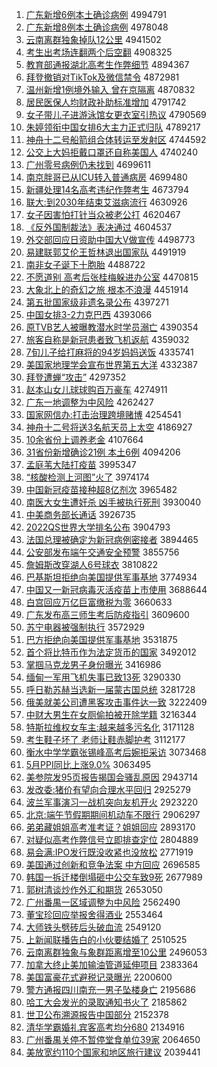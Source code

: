 1. [广东新增6例本土确诊病例](http://www.baidu.com/baidu?cl=3&tn=SE_baiduhomet8_jmjb7mjw&rsv_dl=fyb_top&fr=top1000&wd=%B9%E3%B6%AB%D0%C2%D4%F66%C0%FD%B1%BE%CD%C1%C8%B7%D5%EF%B2%A1%C0%FD) 4994791
1. [广东新增8例本土确诊病例](http://www.baidu.com/baidu?cl=3&tn=SE_baiduhomet8_jmjb7mjw&rsv_dl=fyb_top&fr=top1000&wd=%B9%E3%B6%AB%D0%C2%D4%F68%C0%FD%B1%BE%CD%C1%C8%B7%D5%EF%B2%A1%C0%FD) 4978048
1. [云南离群独象掉队12公里](http://www.baidu.com/baidu?cl=3&tn=SE_baiduhomet8_jmjb7mjw&rsv_dl=fyb_top&fr=top1000&wd=%D4%C6%C4%CF%C0%EB%C8%BA%B6%C0%CF%F3%B5%F4%B6%D312%B9%AB%C0%EF) 4941502
1. [考生出考场连翻两个后空翻](http://www.baidu.com/baidu?cl=3&tn=SE_baiduhomet8_jmjb7mjw&rsv_dl=fyb_top&fr=top1000&wd=%BF%BC%C9%FA%B3%F6%BF%BC%B3%A1%C1%AC%B7%AD%C1%BD%B8%F6%BA%F3%BF%D5%B7%AD) 4908325
1. [教育部通报湖北高考生作弊细节](http://www.baidu.com/baidu?cl=3&tn=SE_baiduhomet8_jmjb7mjw&rsv_dl=fyb_top&fr=top1000&wd=%BD%CC%D3%FD%B2%BF%CD%A8%B1%A8%BA%FE%B1%B1%B8%DF%BF%BC%C9%FA%D7%F7%B1%D7%CF%B8%BD%DA) 4894367
1. [拜登撤销对TikTok及微信禁令](http://www.baidu.com/baidu?cl=3&tn=SE_baiduhomet8_jmjb7mjw&rsv_dl=fyb_top&fr=top1000&wd=%B0%DD%B5%C7%B3%B7%CF%FA%B6%D4TikTok%BC%B0%CE%A2%D0%C5%BD%FB%C1%EE) 4872981
1. [温州新增1例境外输入 曾在京隔离](http://www.baidu.com/baidu?cl=3&tn=SE_baiduhomet8_jmjb7mjw&rsv_dl=fyb_top&fr=top1000&wd=%CE%C2%D6%DD%D0%C2%D4%F61%C0%FD%BE%B3%CD%E2%CA%E4%C8%EB%20%D4%F8%D4%DA%BE%A9%B8%F4%C0%EB) 4870832
1. [居民医保人均财政补助标准增加](http://www.baidu.com/baidu?cl=3&tn=SE_baiduhomet8_jmjb7mjw&rsv_dl=fyb_top&fr=top1000&wd=%BE%D3%C3%F1%D2%BD%B1%A3%C8%CB%BE%F9%B2%C6%D5%FE%B2%B9%D6%FA%B1%EA%D7%BC%D4%F6%BC%D3) 4791742
1. [女子带儿子进游泳馆女更衣室引热议](http://www.baidu.com/baidu?cl=3&tn=SE_baiduhomet8_jmjb7mjw&rsv_dl=fyb_top&fr=top1000&wd=%C5%AE%D7%D3%B4%F8%B6%F9%D7%D3%BD%F8%D3%CE%D3%BE%B9%DD%C5%AE%B8%FC%D2%C2%CA%D2%D2%FD%C8%C8%D2%E9) 4790569
1. [朱婷领衔中国女排6大主力正式归队](http://www.baidu.com/baidu?cl=3&tn=SE_baiduhomet8_jmjb7mjw&rsv_dl=fyb_top&fr=top1000&wd=%D6%EC%E6%C3%C1%EC%CF%CE%D6%D0%B9%FA%C5%AE%C5%C56%B4%F3%D6%F7%C1%A6%D5%FD%CA%BD%B9%E9%B6%D3) 4789217
1. [神舟十二号船箭组合体转运至发射区](http://www.baidu.com/baidu?cl=3&tn=SE_baiduhomet8_jmjb7mjw&rsv_dl=fyb_top&fr=top1000&wd=%C9%F1%D6%DB%CA%AE%B6%FE%BA%C5%B4%AC%BC%FD%D7%E9%BA%CF%CC%E5%D7%AA%D4%CB%D6%C1%B7%A2%C9%E4%C7%F8) 4744592
1. [公交上大妈拒戴口罩还自称美国人](http://www.baidu.com/baidu?cl=3&tn=SE_baiduhomet8_jmjb7mjw&rsv_dl=fyb_top&fr=top1000&wd=%B9%AB%BD%BB%C9%CF%B4%F3%C2%E8%BE%DC%B4%F7%BF%DA%D5%D6%BB%B9%D7%D4%B3%C6%C3%C0%B9%FA%C8%CB) 4740240
1. [广州零号病例仍未找到](http://www.baidu.com/baidu?cl=3&tn=SE_baiduhomet8_jmjb7mjw&rsv_dl=fyb_top&fr=top1000&wd=%B9%E3%D6%DD%C1%E3%BA%C5%B2%A1%C0%FD%C8%D4%CE%B4%D5%D2%B5%BD) 4699611
1. [南京胖哥已从ICU转入普通病房](http://www.baidu.com/baidu?cl=3&tn=SE_baiduhomet8_jmjb7mjw&rsv_dl=fyb_top&fr=top1000&wd=%C4%CF%BE%A9%C5%D6%B8%E7%D2%D1%B4%D3ICU%D7%AA%C8%EB%C6%D5%CD%A8%B2%A1%B7%BF) 4699480
1. [新疆处理14名高考违纪作弊考生](http://www.baidu.com/baidu?cl=3&tn=SE_baiduhomet8_jmjb7mjw&rsv_dl=fyb_top&fr=top1000&wd=%D0%C2%BD%AE%B4%A6%C0%ED14%C3%FB%B8%DF%BF%BC%CE%A5%BC%CD%D7%F7%B1%D7%BF%BC%C9%FA) 4673794
1. [联大:到2030年结束艾滋病流行](http://www.baidu.com/baidu?cl=3&tn=SE_baiduhomet8_jmjb7mjw&rsv_dl=fyb_top&fr=top1000&wd=%C1%AA%B4%F3%3A%B5%BD2030%C4%EA%BD%E1%CA%F8%B0%AC%D7%CC%B2%A1%C1%F7%D0%D0) 4630926
1. [女子因害怕打针当众被老公打](http://www.baidu.com/baidu?cl=3&tn=SE_baiduhomet8_jmjb7mjw&rsv_dl=fyb_top&fr=top1000&wd=%C5%AE%D7%D3%D2%F2%BA%A6%C5%C2%B4%F2%D5%EB%B5%B1%D6%DA%B1%BB%C0%CF%B9%AB%B4%F2) 4620467
1. [《反外国制裁法》表决通过](http://www.baidu.com/baidu?cl=3&tn=SE_baiduhomet8_jmjb7mjw&rsv_dl=fyb_top&fr=top1000&wd=%A1%B6%B7%B4%CD%E2%B9%FA%D6%C6%B2%C3%B7%A8%A1%B7%B1%ED%BE%F6%CD%A8%B9%FD) 4604537
1. [外交部回应日资助中国大V做宣传](http://www.baidu.com/baidu?cl=3&tn=SE_baiduhomet8_jmjb7mjw&rsv_dl=fyb_top&fr=top1000&wd=%CD%E2%BD%BB%B2%BF%BB%D8%D3%A6%C8%D5%D7%CA%D6%FA%D6%D0%B9%FA%B4%F3V%D7%F6%D0%FB%B4%AB) 4498773
1. [易建联郭艾伦王哲林退出国家队](http://www.baidu.com/baidu?cl=3&tn=SE_baiduhomet8_jmjb7mjw&rsv_dl=fyb_top&fr=top1000&wd=%D2%D7%BD%A8%C1%AA%B9%F9%B0%AC%C2%D7%CD%F5%D5%DC%C1%D6%CD%CB%B3%F6%B9%FA%BC%D2%B6%D3) 4491919
1. [南非女子诞下十胞胎](http://www.baidu.com/baidu?cl=3&tn=SE_baiduhomet8_jmjb7mjw&rsv_dl=fyb_top&fr=top1000&wd=%C4%CF%B7%C7%C5%AE%D7%D3%B5%AE%CF%C2%CA%AE%B0%FB%CC%A5) 4488722
1. [不愿道别 高考后张桂梅躲进办公室](http://www.baidu.com/baidu?cl=3&tn=SE_baiduhomet8_jmjb7mjw&rsv_dl=fyb_top&fr=top1000&wd=%B2%BB%D4%B8%B5%C0%B1%F0%20%B8%DF%BF%BC%BA%F3%D5%C5%B9%F0%C3%B7%B6%E3%BD%F8%B0%EC%B9%AB%CA%D2) 4470815
1. [大象北上的奇幻之旅 根本不浪漫](http://www.baidu.com/baidu?cl=3&tn=SE_baiduhomet8_jmjb7mjw&rsv_dl=fyb_top&fr=top1000&wd=%B4%F3%CF%F3%B1%B1%C9%CF%B5%C4%C6%E6%BB%C3%D6%AE%C2%C3%20%B8%F9%B1%BE%B2%BB%C0%CB%C2%FE) 4451914
1. [第五批国家级非遗名录公布](http://www.baidu.com/baidu?cl=3&tn=SE_baiduhomet8_jmjb7mjw&rsv_dl=fyb_top&fr=top1000&wd=%B5%DA%CE%E5%C5%FA%B9%FA%BC%D2%BC%B6%B7%C7%D2%C5%C3%FB%C2%BC%B9%AB%B2%BC) 4397271
1. [中国女排3-2力克巴西](http://www.baidu.com/baidu?cl=3&tn=SE_baiduhomet8_jmjb7mjw&rsv_dl=fyb_top&fr=top1000&wd=%D6%D0%B9%FA%C5%AE%C5%C53-2%C1%A6%BF%CB%B0%CD%CE%F7) 4393066
1. [原TVB艺人被曝教潜水时学员溺亡](http://www.baidu.com/baidu?cl=3&tn=SE_baiduhomet8_jmjb7mjw&rsv_dl=fyb_top&fr=top1000&wd=%D4%ADTVB%D2%D5%C8%CB%B1%BB%C6%D8%BD%CC%C7%B1%CB%AE%CA%B1%D1%A7%D4%B1%C4%E7%CD%F6) 4390354
1. [旅客自称是新冠患者致飞机返航](http://www.baidu.com/baidu?cl=3&tn=SE_baiduhomet8_jmjb7mjw&rsv_dl=fyb_top&fr=top1000&wd=%C2%C3%BF%CD%D7%D4%B3%C6%CA%C7%D0%C2%B9%DA%BB%BC%D5%DF%D6%C2%B7%C9%BB%FA%B7%B5%BA%BD) 4359032
1. [7旬儿子给打麻将的94岁妈妈送饭](http://www.baidu.com/baidu?cl=3&tn=SE_baiduhomet8_jmjb7mjw&rsv_dl=fyb_top&fr=top1000&wd=7%D1%AE%B6%F9%D7%D3%B8%F8%B4%F2%C2%E9%BD%AB%B5%C494%CB%EA%C2%E8%C2%E8%CB%CD%B7%B9) 4335741
1. [美国家地理学会宣布世界第五大洋](http://www.baidu.com/baidu?cl=3&tn=SE_baiduhomet8_jmjb7mjw&rsv_dl=fyb_top&fr=top1000&wd=%C3%C0%B9%FA%BC%D2%B5%D8%C0%ED%D1%A7%BB%E1%D0%FB%B2%BC%CA%C0%BD%E7%B5%DA%CE%E5%B4%F3%D1%F3) 4332387
1. [拜登遭蝉“攻击”](http://www.baidu.com/baidu?cl=3&tn=SE_baiduhomet8_jmjb7mjw&rsv_dl=fyb_top&fr=top1000&wd=%B0%DD%B5%C7%D4%E2%B2%F5%A1%B0%B9%A5%BB%F7%A1%B1) 4297352
1. [赵本山女儿球球购百万豪车](http://www.baidu.com/baidu?cl=3&tn=SE_baiduhomet8_jmjb7mjw&rsv_dl=fyb_top&fr=top1000&wd=%D5%D4%B1%BE%C9%BD%C5%AE%B6%F9%C7%F2%C7%F2%B9%BA%B0%D9%CD%F2%BA%C0%B3%B5) 4274911
1. [广东一地调整为中风险](http://www.baidu.com/baidu?cl=3&tn=SE_baiduhomet8_jmjb7mjw&rsv_dl=fyb_top&fr=top1000&wd=%B9%E3%B6%AB%D2%BB%B5%D8%B5%F7%D5%FB%CE%AA%D6%D0%B7%E7%CF%D5) 4262427
1. [国家网信办:打击治理跨境赌博](http://www.baidu.com/baidu?cl=3&tn=SE_baiduhomet8_jmjb7mjw&rsv_dl=fyb_top&fr=top1000&wd=%B9%FA%BC%D2%CD%F8%D0%C5%B0%EC%3A%B4%F2%BB%F7%D6%CE%C0%ED%BF%E7%BE%B3%B6%C4%B2%A9) 4254541
1. [神舟十二号将送3名航天员上太空](http://www.baidu.com/baidu?cl=3&tn=SE_baiduhomet8_jmjb7mjw&rsv_dl=fyb_top&fr=top1000&wd=%C9%F1%D6%DB%CA%AE%B6%FE%BA%C5%BD%AB%CB%CD3%C3%FB%BA%BD%CC%EC%D4%B1%C9%CF%CC%AB%BF%D5) 4186927
1. [10余省份上调养老金](http://www.baidu.com/baidu?cl=3&tn=SE_baiduhomet8_jmjb7mjw&rsv_dl=fyb_top&fr=top1000&wd=10%D3%E0%CA%A1%B7%DD%C9%CF%B5%F7%D1%F8%C0%CF%BD%F0) 4107664
1. [31省份新增确诊21例 本土6例](http://www.baidu.com/baidu?cl=3&tn=SE_baiduhomet8_jmjb7mjw&rsv_dl=fyb_top&fr=top1000&wd=31%CA%A1%B7%DD%D0%C2%D4%F6%C8%B7%D5%EF21%C0%FD%20%B1%BE%CD%C16%C0%FD) 4094206
1. [孟庭苇大陆打疫苗](http://www.baidu.com/baidu?cl=3&tn=SE_baiduhomet8_jmjb7mjw&rsv_dl=fyb_top&fr=top1000&wd=%C3%CF%CD%A5%CE%AD%B4%F3%C2%BD%B4%F2%D2%DF%C3%E7) 3995347
1. [“核酸检测上河图”火了](http://www.baidu.com/baidu?cl=3&tn=SE_baiduhomet8_jmjb7mjw&rsv_dl=fyb_top&fr=top1000&wd=%A1%B0%BA%CB%CB%E1%BC%EC%B2%E2%C9%CF%BA%D3%CD%BC%A1%B1%BB%F0%C1%CB) 3974174
1. [中国新冠疫苗接种超8亿剂次](http://www.baidu.com/baidu?cl=3&tn=SE_baiduhomet8_jmjb7mjw&rsv_dl=fyb_top&fr=top1000&wd=%D6%D0%B9%FA%D0%C2%B9%DA%D2%DF%C3%E7%BD%D3%D6%D6%B3%AC8%D2%DA%BC%C1%B4%CE) 3965482
1. [南医大女生遭奸杀 凶手被执行死刑](http://www.baidu.com/baidu?cl=3&tn=SE_baiduhomet8_jmjb7mjw&rsv_dl=fyb_top&fr=top1000&wd=%C4%CF%D2%BD%B4%F3%C5%AE%C9%FA%D4%E2%BC%E9%C9%B1%20%D0%D7%CA%D6%B1%BB%D6%B4%D0%D0%CB%C0%D0%CC) 3930040
1. [中美商务部长通话](http://www.baidu.com/baidu?cl=3&tn=SE_baiduhomet8_jmjb7mjw&rsv_dl=fyb_top&fr=top1000&wd=%D6%D0%C3%C0%C9%CC%CE%F1%B2%BF%B3%A4%CD%A8%BB%B0) 3926735
1. [2022QS世界大学排名公布](http://www.baidu.com/baidu?cl=3&tn=SE_baiduhomet8_jmjb7mjw&rsv_dl=fyb_top&fr=top1000&wd=2022QS%CA%C0%BD%E7%B4%F3%D1%A7%C5%C5%C3%FB%B9%AB%B2%BC) 3904793
1. [法国总理被确定为新冠病例密接者](http://www.baidu.com/baidu?cl=3&tn=SE_baiduhomet8_jmjb7mjw&rsv_dl=fyb_top&fr=top1000&wd=%B7%A8%B9%FA%D7%DC%C0%ED%B1%BB%C8%B7%B6%A8%CE%AA%D0%C2%B9%DA%B2%A1%C0%FD%C3%DC%BD%D3%D5%DF) 3894465
1. [公安部发布端午交通安全预警](http://www.baidu.com/baidu?cl=3&tn=SE_baiduhomet8_jmjb7mjw&rsv_dl=fyb_top&fr=top1000&wd=%B9%AB%B0%B2%B2%BF%B7%A2%B2%BC%B6%CB%CE%E7%BD%BB%CD%A8%B0%B2%C8%AB%D4%A4%BE%AF) 3855756
1. [詹姆斯改穿湖人6号球衣](http://www.baidu.com/baidu?cl=3&tn=SE_baiduhomet8_jmjb7mjw&rsv_dl=fyb_top&fr=top1000&wd=%D5%B2%C4%B7%CB%B9%B8%C4%B4%A9%BA%FE%C8%CB6%BA%C5%C7%F2%D2%C2) 3810822
1. [巴基斯坦拒绝向美国提供军事基地](http://www.baidu.com/baidu?cl=3&tn=SE_baiduhomet8_jmjb7mjw&rsv_dl=fyb_top&fr=top1000&wd=%B0%CD%BB%F9%CB%B9%CC%B9%BE%DC%BE%F8%CF%F2%C3%C0%B9%FA%CC%E1%B9%A9%BE%FC%CA%C2%BB%F9%B5%D8) 3774934
1. [中国又一新冠病毒灭活疫苗上市使用](http://www.baidu.com/baidu?cl=3&tn=SE_baiduhomet8_jmjb7mjw&rsv_dl=fyb_top&fr=top1000&wd=%D6%D0%B9%FA%D3%D6%D2%BB%D0%C2%B9%DA%B2%A1%B6%BE%C3%F0%BB%EE%D2%DF%C3%E7%C9%CF%CA%D0%CA%B9%D3%C3) 3688644
1. [白宫回应万亿巨富缴税为零](http://www.baidu.com/baidu?cl=3&tn=SE_baiduhomet8_jmjb7mjw&rsv_dl=fyb_top&fr=top1000&wd=%B0%D7%B9%AC%BB%D8%D3%A6%CD%F2%D2%DA%BE%DE%B8%BB%BD%C9%CB%B0%CE%AA%C1%E3) 3660633
1. [广东发布高三师生考后防疫指引](http://www.baidu.com/baidu?cl=3&tn=SE_baiduhomet8_jmjb7mjw&rsv_dl=fyb_top&fr=top1000&wd=%B9%E3%B6%AB%B7%A2%B2%BC%B8%DF%C8%FD%CA%A6%C9%FA%BF%BC%BA%F3%B7%C0%D2%DF%D6%B8%D2%FD) 3609600
1. [苏宁电器被强制执行](http://www.baidu.com/baidu?cl=3&tn=SE_baiduhomet8_jmjb7mjw&rsv_dl=fyb_top&fr=top1000&wd=%CB%D5%C4%FE%B5%E7%C6%F7%B1%BB%C7%BF%D6%C6%D6%B4%D0%D0) 3572929
1. [巴方拒绝向美国提供军事基地](http://www.baidu.com/baidu?cl=3&tn=SE_baiduhomet8_jmjb7mjw&rsv_dl=fyb_top&fr=top1000&wd=%B0%CD%B7%BD%BE%DC%BE%F8%CF%F2%C3%C0%B9%FA%CC%E1%B9%A9%BE%FC%CA%C2%BB%F9%B5%D8) 3531875
1. [首个将比特币作为法定货币的国家](http://www.baidu.com/baidu?cl=3&tn=SE_baiduhomet8_jmjb7mjw&rsv_dl=fyb_top&fr=top1000&wd=%CA%D7%B8%F6%BD%AB%B1%C8%CC%D8%B1%D2%D7%F7%CE%AA%B7%A8%B6%A8%BB%F5%B1%D2%B5%C4%B9%FA%BC%D2) 3492012
1. [掌掴马克龙男子身份曝光](http://www.baidu.com/baidu?cl=3&tn=SE_baiduhomet8_jmjb7mjw&rsv_dl=fyb_top&fr=top1000&wd=%D5%C6%DE%E2%C2%ED%BF%CB%C1%FA%C4%D0%D7%D3%C9%ED%B7%DD%C6%D8%B9%E2) 3416986
1. [缅甸一军用飞机失事已致13死](http://www.baidu.com/baidu?cl=3&tn=SE_baiduhomet8_jmjb7mjw&rsv_dl=fyb_top&fr=top1000&wd=%C3%E5%B5%E9%D2%BB%BE%FC%D3%C3%B7%C9%BB%FA%CA%A7%CA%C2%D2%D1%D6%C213%CB%C0) 3290330
1. [呼日勒苏赫当选新一届蒙古国总统](http://www.baidu.com/baidu?cl=3&tn=SE_baiduhomet8_jmjb7mjw&rsv_dl=fyb_top&fr=top1000&wd=%BA%F4%C8%D5%C0%D5%CB%D5%BA%D5%B5%B1%D1%A1%D0%C2%D2%BB%BD%EC%C3%C9%B9%C5%B9%FA%D7%DC%CD%B3) 3281728
1. [俄美就美公司遭黑客攻击事件达一致](http://www.baidu.com/baidu?cl=3&tn=SE_baiduhomet8_jmjb7mjw&rsv_dl=fyb_top&fr=top1000&wd=%B6%ED%C3%C0%BE%CD%C3%C0%B9%AB%CB%BE%D4%E2%BA%DA%BF%CD%B9%A5%BB%F7%CA%C2%BC%FE%B4%EF%D2%BB%D6%C2) 3222409
1. [中财大男生在女厕偷拍被开除学籍](http://www.baidu.com/baidu?cl=3&tn=SE_baiduhomet8_jmjb7mjw&rsv_dl=fyb_top&fr=top1000&wd=%D6%D0%B2%C6%B4%F3%C4%D0%C9%FA%D4%DA%C5%AE%B2%DE%CD%B5%C5%C4%B1%BB%BF%AA%B3%FD%D1%A7%BC%AE) 3216344
1. [特斯拉维权女车主:越来越多污名化](http://www.baidu.com/baidu?cl=3&tn=SE_baiduhomet8_jmjb7mjw&rsv_dl=fyb_top&fr=top1000&wd=%CC%D8%CB%B9%C0%AD%CE%AC%C8%A8%C5%AE%B3%B5%D6%F7%3A%D4%BD%C0%B4%D4%BD%B6%E0%CE%DB%C3%FB%BB%AF) 3171128
1. [考生鞋子坏了 老师让鞋赤脚护考](http://www.baidu.com/baidu?cl=3&tn=SE_baiduhomet8_jmjb7mjw&rsv_dl=fyb_top&fr=top1000&wd=%BF%BC%C9%FA%D0%AC%D7%D3%BB%B5%C1%CB%20%C0%CF%CA%A6%C8%C3%D0%AC%B3%E0%BD%C5%BB%A4%BF%BC) 3112177
1. [衡水中学学霸张锡峰高考后婉拒采访](http://www.baidu.com/baidu?cl=3&tn=SE_baiduhomet8_jmjb7mjw&rsv_dl=fyb_top&fr=top1000&wd=%BA%E2%CB%AE%D6%D0%D1%A7%D1%A7%B0%D4%D5%C5%CE%FD%B7%E5%B8%DF%BF%BC%BA%F3%CD%F1%BE%DC%B2%C9%B7%C3) 3073468
1. [5月PPI同比上涨9.0%](http://www.baidu.com/baidu?cl=3&tn=SE_baiduhomet8_jmjb7mjw&rsv_dl=fyb_top&fr=top1000&wd=5%D4%C2PPI%CD%AC%B1%C8%C9%CF%D5%C79.0%25) 3063495
1. [美参院发95页报告揭国会骚乱原因](http://www.baidu.com/baidu?cl=3&tn=SE_baiduhomet8_jmjb7mjw&rsv_dl=fyb_top&fr=top1000&wd=%C3%C0%B2%CE%D4%BA%B7%A295%D2%B3%B1%A8%B8%E6%BD%D2%B9%FA%BB%E1%C9%A7%C2%D2%D4%AD%D2%F2) 2943714
1. [发改委:猪价有望向合理水平回归](http://www.baidu.com/baidu?cl=3&tn=SE_baiduhomet8_jmjb7mjw&rsv_dl=fyb_top&fr=top1000&wd=%B7%A2%B8%C4%CE%AF%3A%D6%ED%BC%DB%D3%D0%CD%FB%CF%F2%BA%CF%C0%ED%CB%AE%C6%BD%BB%D8%B9%E9) 2925279
1. [波兰军事演习一战机突向友机开火](http://www.baidu.com/baidu?cl=3&tn=SE_baiduhomet8_jmjb7mjw&rsv_dl=fyb_top&fr=top1000&wd=%B2%A8%C0%BC%BE%FC%CA%C2%D1%DD%CF%B0%D2%BB%D5%BD%BB%FA%CD%BB%CF%F2%D3%D1%BB%FA%BF%AA%BB%F0) 2923220
1. [北京:端午节假期期间机动车不限行](http://www.baidu.com/baidu?cl=3&tn=SE_baiduhomet8_jmjb7mjw&rsv_dl=fyb_top&fr=top1000&wd=%B1%B1%BE%A9%3A%B6%CB%CE%E7%BD%DA%BC%D9%C6%DA%C6%DA%BC%E4%BB%FA%B6%AF%B3%B5%B2%BB%CF%DE%D0%D0) 2906297
1. [弟弟藏姐姐高考准考证？姐姐回应](http://www.baidu.com/baidu?cl=3&tn=SE_baiduhomet8_jmjb7mjw&rsv_dl=fyb_top&fr=top1000&wd=%B5%DC%B5%DC%B2%D8%BD%E3%BD%E3%B8%DF%BF%BC%D7%BC%BF%BC%D6%A4%A3%BF%BD%E3%BD%E3%BB%D8%D3%A6) 2893170
1. [对疑似高考作弊信号立即排查定位](http://www.baidu.com/baidu?cl=3&tn=SE_baiduhomet8_jmjb7mjw&rsv_dl=fyb_top&fr=top1000&wd=%B6%D4%D2%C9%CB%C6%B8%DF%BF%BC%D7%F7%B1%D7%D0%C5%BA%C5%C1%A2%BC%B4%C5%C5%B2%E9%B6%A8%CE%BB) 2804889
1. [易会满:IPO发行既没收紧也没放松](http://www.baidu.com/baidu?cl=3&tn=SE_baiduhomet8_jmjb7mjw&rsv_dl=fyb_top&fr=top1000&wd=%D2%D7%BB%E1%C2%FA%3AIPO%B7%A2%D0%D0%BC%C8%C3%BB%CA%D5%BD%F4%D2%B2%C3%BB%B7%C5%CB%C9) 2771919
1. [美国通过创新和竞争法案 中方回应](http://www.baidu.com/baidu?cl=3&tn=SE_baiduhomet8_jmjb7mjw&rsv_dl=fyb_top&fr=top1000&wd=%C3%C0%B9%FA%CD%A8%B9%FD%B4%B4%D0%C2%BA%CD%BE%BA%D5%F9%B7%A8%B0%B8%20%D6%D0%B7%BD%BB%D8%D3%A6) 2696585
1. [韩国一拆迁楼倒塌砸中公交车致9死](http://www.baidu.com/baidu?cl=3&tn=SE_baiduhomet8_jmjb7mjw&rsv_dl=fyb_top&fr=top1000&wd=%BA%AB%B9%FA%D2%BB%B2%F0%C7%A8%C2%A5%B5%B9%CB%FA%D4%D2%D6%D0%B9%AB%BD%BB%B3%B5%D6%C29%CB%C0) 2677989
1. [郭树清谈炒作外汇和期货](http://www.baidu.com/baidu?cl=3&tn=SE_baiduhomet8_jmjb7mjw&rsv_dl=fyb_top&fr=top1000&wd=%B9%F9%CA%F7%C7%E5%CC%B8%B3%B4%D7%F7%CD%E2%BB%E3%BA%CD%C6%DA%BB%F5) 2653050
1. [广州番禺一区域调整为中风险](http://www.baidu.com/baidu?cl=3&tn=SE_baiduhomet8_jmjb7mjw&rsv_dl=fyb_top&fr=top1000&wd=%B9%E3%D6%DD%B7%AC%D8%AE%D2%BB%C7%F8%D3%F2%B5%F7%D5%FB%CE%AA%D6%D0%B7%E7%CF%D5) 2562490
1. [董宝珍回应举报舍得酒业](http://www.baidu.com/baidu?cl=3&tn=SE_baiduhomet8_jmjb7mjw&rsv_dl=fyb_top&fr=top1000&wd=%B6%AD%B1%A6%D5%E4%BB%D8%D3%A6%BE%D9%B1%A8%C9%E1%B5%C3%BE%C6%D2%B5) 2553464
1. [大师铁头劈砖后头破血流](http://www.baidu.com/baidu?cl=3&tn=SE_baiduhomet8_jmjb7mjw&rsv_dl=fyb_top&fr=top1000&wd=%B4%F3%CA%A6%CC%FA%CD%B7%C5%FC%D7%A9%BA%F3%CD%B7%C6%C6%D1%AA%C1%F7) 2549120
1. [上新闻联播告白的小伙要结婚了](http://www.baidu.com/baidu?cl=3&tn=SE_baiduhomet8_jmjb7mjw&rsv_dl=fyb_top&fr=top1000&wd=%C9%CF%D0%C2%CE%C5%C1%AA%B2%A5%B8%E6%B0%D7%B5%C4%D0%A1%BB%EF%D2%AA%BD%E1%BB%E9%C1%CB) 2510525
1. [云南离群独象与象群距离增至10公里](http://www.baidu.com/baidu?cl=3&tn=SE_baiduhomet8_jmjb7mjw&rsv_dl=fyb_top&fr=top1000&wd=%D4%C6%C4%CF%C0%EB%C8%BA%B6%C0%CF%F3%D3%EB%CF%F3%C8%BA%BE%E0%C0%EB%D4%F6%D6%C110%B9%AB%C0%EF) 2496053
1. [加拿大终止美加输油管道延伸项目](http://www.baidu.com/baidu?cl=3&tn=SE_baiduhomet8_jmjb7mjw&rsv_dl=fyb_top&fr=top1000&wd=%BC%D3%C4%C3%B4%F3%D6%D5%D6%B9%C3%C0%BC%D3%CA%E4%D3%CD%B9%DC%B5%C0%D1%D3%C9%EC%CF%EE%C4%BF) 2383364
1. [美国富豪花式避税记录曝光](http://www.baidu.com/baidu?cl=3&tn=SE_baiduhomet8_jmjb7mjw&rsv_dl=fyb_top&fr=top1000&wd=%C3%C0%B9%FA%B8%BB%BA%C0%BB%A8%CA%BD%B1%DC%CB%B0%BC%C7%C2%BC%C6%D8%B9%E2) 2200600
1. [警方通报四川南充一男子坠楼身亡](http://www.baidu.com/baidu?cl=3&tn=SE_baiduhomet8_jmjb7mjw&rsv_dl=fyb_top&fr=top1000&wd=%BE%AF%B7%BD%CD%A8%B1%A8%CB%C4%B4%A8%C4%CF%B3%E4%D2%BB%C4%D0%D7%D3%D7%B9%C2%A5%C9%ED%CD%F6) 2195686
1. [哈工大会发光的录取通知书火了](http://www.baidu.com/baidu?cl=3&tn=SE_baiduhomet8_jmjb7mjw&rsv_dl=fyb_top&fr=top1000&wd=%B9%FE%B9%A4%B4%F3%BB%E1%B7%A2%B9%E2%B5%C4%C2%BC%C8%A1%CD%A8%D6%AA%CA%E9%BB%F0%C1%CB) 2185862
1. [世卫公布溯源报告中国部分](http://www.baidu.com/baidu?cl=3&tn=SE_baiduhomet8_jmjb7mjw&rsv_dl=fyb_top&fr=top1000&wd=%CA%C0%CE%C0%B9%AB%B2%BC%CB%DD%D4%B4%B1%A8%B8%E6%D6%D0%B9%FA%B2%BF%B7%D6) 2152378
1. [清华学霸婚礼宾客高考均分680](http://www.baidu.com/baidu?cl=3&tn=SE_baiduhomet8_jmjb7mjw&rsv_dl=fyb_top&fr=top1000&wd=%C7%E5%BB%AA%D1%A7%B0%D4%BB%E9%C0%F1%B1%F6%BF%CD%B8%DF%BF%BC%BE%F9%B7%D6680) 2134916
1. [广州番禺关停不暂停堂食单位39家](http://www.baidu.com/baidu?cl=3&tn=SE_baiduhomet8_jmjb7mjw&rsv_dl=fyb_top&fr=top1000&wd=%B9%E3%D6%DD%B7%AC%D8%AE%B9%D8%CD%A3%B2%BB%D4%DD%CD%A3%CC%C3%CA%B3%B5%A5%CE%BB39%BC%D2) 2064650
1. [美放宽约110个国家和地区旅行建议](http://www.baidu.com/baidu?cl=3&tn=SE_baiduhomet8_jmjb7mjw&rsv_dl=fyb_top&fr=top1000&wd=%C3%C0%B7%C5%BF%ED%D4%BC110%B8%F6%B9%FA%BC%D2%BA%CD%B5%D8%C7%F8%C2%C3%D0%D0%BD%A8%D2%E9) 2039441
